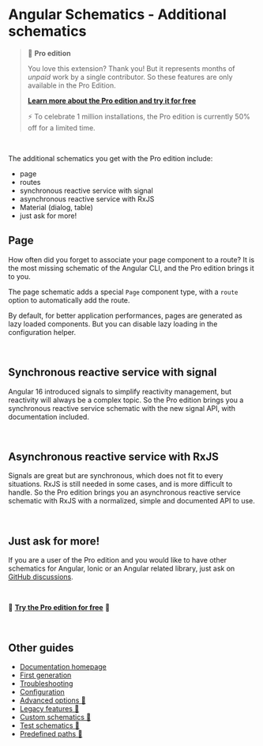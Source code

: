 # Angular Schematics - Additional schematics

> 💎 **Pro edition**
>
> You love this extension? Thank you! But it represents months of *unpaid* work by a single contributor. So these features are only available in the Pro Edition.
>
> **[Learn more about the Pro edition and try it for free](https://cyrilletuzi.gumroad.com/l/schematicspro/1million)**
>
> ⚡️ To celebrate 1 million installations, the Pro edition is currently 50% off for a limited time.

<br>

The additional schematics you get with the Pro edition include:
- page
- routes
- synchronous reactive service with signal
- asynchronous reactive service with RxJS
- Material (dialog, table)
- just ask for more!

## Page

How often did you forget to associate your page component to a route? It is the most missing schematic of the Angular CLI, and the Pro edition brings it to you.

The page schematic adds a special `Page` component type, with a `route` option to automatically add the route.

By default, for better application performances, pages are generated as lazy loaded components. But you can disable lazy loading in the configuration helper.

<br>

## Synchronous reactive service with signal

Angular 16 introduced signals to simplify reactivity management, but reactivity will always be a complex topic. So the Pro edition brings you a synchronous reactive service schematic with the new signal API, with documentation included.

<br>

## Asynchronous reactive service with RxJS

Signals are great but are synchronous, which does not fit to every situations. RxJS is still needed in some cases, and is more difficult to handle. So the Pro edition brings you an asynchronous reactive service schematic with RxJS with a normalized, simple and documented API to use.

<br>

## Just ask for more!

If you are a user of the Pro edition and you would like to have other schematics for Angular, Ionic or an Angular related library, just ask on [GitHub discussions](https://github.com/cyrilletuzi/vscode-angular-schematics/discussions).

<br>

💎 **[Try the Pro edition for free](https://cyrilletuzi.gumroad.com/l/schematicspro/1million)** 💎

<br>

## Other guides

- [Documentation homepage](./documentation.md)
- [First generation](./firstGeneration.md)
- [Troubleshooting](./troubleshooting.md)
- [Configuration](./configuration.md)
- [Advanced options 💎](./advancedOptions.md)
- [Legacy features 💎](./legacy.md)
- [Custom schematics 💎](./customSchematics.md)
- [Test schematics 💎](./testing.md)
- [Predefined paths 💎](./predefinedPaths.md)

<br>
